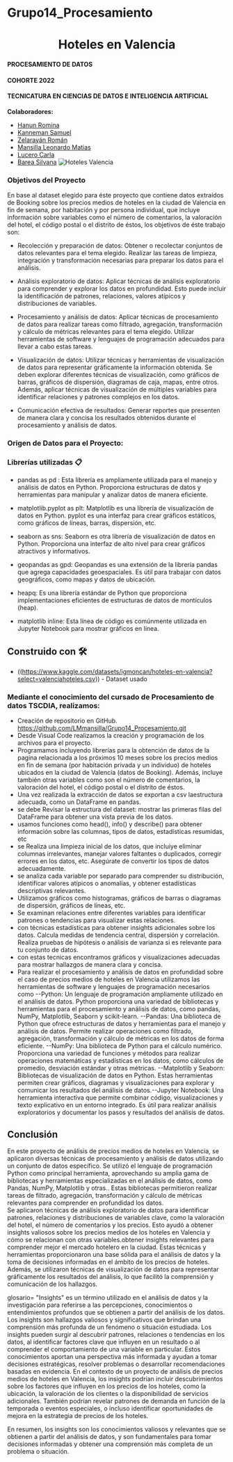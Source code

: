 # Grupo14_Procesamiento
<h1 align="center"> Hoteles en Valencia </h1>

#### PROCESAMIENTO DE DATOS 
#### COHORTE 2022

#### TECNICATURA EN CIENCIAS DE DATOS E INTELIGENCIA ARTIFICIAL

**Colaboradores:**

- [Hanun Romina](https://github.com/RomiHanun) 
- [Kanneman Samuel](https://github.com/samuelkanneman)
- [Zelarayán Román ](https://github.com/romanzelararg)
- [Mansilla Leonardo Matias ](https://github.com/LMmansilla)
- [Lucero Carla](https://github.com/CarlaLucerocd)
- [Barea Silvana](https://github.com/recursosssbb)
![Hoteles Valencia  ](https://github.com/LMmansilla/Grupo14_Procesamiento/assets/108492765/aba9bc0b-a27e-48ed-bca2-02095a406890)

### Objetivos del Proyecto

En base al dataset elegido para éste proyecto que contiene datos extraídos de Booking sobre los precios medios de hoteles en la ciudad de Valencia en fin de semana, por habitación y por persona individual, que incluye información sobre variables como el número de comentarios, la valoración del hotel, el código postal o el distrito de éstos, los objetivos de éste trabajo son:
* Recolección y preparación de datos: Obtener o recolectar conjuntos de datos relevantes para el tema elegido. Realizar las tareas de limpieza, integración y transformación necesarias para preparar los datos para el análisis.

* Análisis exploratorio de datos: Aplicar técnicas de análisis exploratorio para comprender y explorar los datos en profundidad. Esto puede incluir la identificación de patrones, relaciones, valores atípicos y distribuciones de variables.

* Procesamiento y análisis de datos: Aplicar técnicas de procesamiento de datos para realizar tareas como filtrado, agregación, transformación y cálculo de métricas relevantes para el tema elegido. Utilizar herramientas de software y lenguajes de programación adecuados para llevar a cabo estas tareas.

* Visualización de datos: Utilizar técnicas y herramientas de visualización de datos para representar gráficamente la información obtenida. Se deben explorar diferentes técnicas de visualización, como gráficos de barras, gráficos de dispersión, diagramas de caja, mapas, entre otros. Además, aplicar técnicas de visualización de múltiples variables para identificar relaciones y patrones complejos en los datos.

* Comunicación efectiva de resultados: Generar reportes que presenten de manera clara y concisa los resultados obtenidos durante el procesamiento y análisis de datos.

### Origen de Datos para el Proyecto:

### Librerías utilizadas 📋

* pandas as pd :  Esta librería es ampliamente utilizada para el manejo y análisis de datos en Python.
                  Proporciona estructuras de datos y herramientas para manipular y analizar datos de manera eficiente.
  
* matplotlib.pyplot as plt:  Matplotlib es una librería de visualización de datos en Python.
                             pyplot es una interfaz para crear gráficos estáticos, como gráficos de líneas, barras, dispersión, etc.
  
* seaborn as sns: Seaborn es otra librería de visualización de datos en Python.
                  Proporciona una interfaz de alto nivel para crear gráficos atractivos y informativos.

* geopandas as gpd: Geopandas es una extensión de la librería pandas que agrega capacidades geoespaciales.
                    Es útil para trabajar con datos geográficos, como mapas y datos de ubicación.
  
* heapq: Es una librería estándar de Python que proporciona implementaciones eficientes de estructuras de datos de montículos (heap).
  
* matplotlib inline: Esta línea de código es comúnmente utilizada en Jupyter Notebook para mostrar gráficos en línea.


## Construido con 🛠️

* ((https://www.kaggle.com/datasets/igmoncan/hoteles-en-valencia?select=valenciahoteles.csv)) - Dataset usado


### Mediante el conocimiento del cursado de Procesamiento de datos TSCDIA, realizamos:

* Creación de repositorio en GitHub. https://github.com/LMmansilla/Grupo14_Procesamiento.git  
* Desde Visual Code realizamos la creación y programación de los archivos para el proyecto.
* Programamos incluyendo librerías para la obtención de datos de la pagina relacionada a los próximos 10 meses sobre los precios medios en fin de semana (por habitación privada y un individuo) de hoteles ubicados en la ciudad de Valencia (datos de Booking). Además, incluye también otras variables como son el número de comentarios, la valoración del hotel, el código postal o el distrito de éstos.  
* Una vez realizada la extracción de datos se exportan a csv laestructura adecuada, como un DataFrame en pandas.
* se debe Revisar la estructura del dataset: mostrar las primeras filas del DataFrame para obtener una vista previa de los datos.
* usamos funciones como head(), info() y describe() para obtener información sobre las columnas, tipos de datos, estadísticas resumidas, etc
* se Realiza una limpieza inicial de los datos, que incluiye eliminar columnas irrelevantes, manejar valores faltantes o duplicados, corregir errores en los datos, etc. Asegúrate de convertir los tipos de datos adecuadamente.
* se analiza cada variable por separado para comprender su distribución, identificar valores atípicos o anomalías, y obtener estadísticas descriptivas relevantes.
* Utilizamos gráficos como histogramas, gráficos de barras o diagramas de dispersión, gráficos de líneas, etc.
* Se examinan relaciones entre diferentes variables para identificar patrones o tendencias para visualizar estas relaciones.
* con técnicas estadísticas para obtener insights adicionales sobre los datos. Calcula medidas de tendencia central, dispersión y correlación. Realiza pruebas de hipótesis o análisis de varianza si es relevante para tu conjunto de datos.
* con estas tecnicas encontramos gráficos y visualizaciones adecuadas para mostrar hallazgos de manera clara y concisa.
* Para realizar el procesamiento y análisis de datos en profundidad sobre el caso de precios medios de hoteles en Valencia utilizamos las herramientas de software y lenguajes de programación necesarios como --Python: Un lenguaje de programación ampliamente utilizado en el análisis de datos. Python proporciona una variedad de bibliotecas y herramientas para el procesamiento y análisis de datos, como pandas, NumPy, Matplotlib, Seaborn y scikit-learn. --Pandas: Una biblioteca de Python que ofrece estructuras de datos y herramientas para el manejo y análisis de datos. Permite realizar operaciones como filtrado, agregación, transformación y cálculo de métricas en los datos de forma eficiente. --NumPy: Una biblioteca de Python para el cálculo numérico. Proporciona una variedad de funciones y métodos para realizar operaciones matemáticas y estadísticas en los datos, como cálculos de promedio, desviación estándar y otras métricas. --Matplotlib y Seaborn: Bibliotecas de visualización de datos en Python. Estas herramientas permiten crear gráficos, diagramas y visualizaciones para explorar y comunicar los resultados del análisis de datos.--Jupyter Notebook: Una herramienta interactiva que permite combinar código, visualizaciones y texto explicativo en un entorno integrado. Es útil para realizar análisis exploratorios y documentar los pasos y resultados del análisis de datos.

## Conclusión

En este proyecto de análisis de precios medios de hoteles en Valencia, se aplicaron diversas técnicas de procesamiento y análisis de datos utilizando un conjunto de datos específico.
Se utilizó el lenguaje de programación Python como principal herramienta, aprovechando su amplia gama de bibliotecas y herramientas especializadas en el análisis de datos, como Pandas, NumPy, Matplotlib y otras.. Estas bibliotecas permitieron realizar tareas de filtrado, agregación, transformación y cálculo de métricas relevantes para comprender en profundidad los datos.  
Se aplicaron técnicas de análisis exploratorio de datos para identificar patrones, relaciones y distribuciones de variables clave, como la valoración del hotel, el número de comentarios y los precios. Esto ayudó a obtener insights valiosos sobre los precios medios de los hoteles en Valencia y cómo se relacionan con otras variables.obtener insights relevantes para comprender mejor el mercado hotelero en la ciudad. Estas técnicas y herramientas proporcionaron una base sólida para el análisis de datos y la toma de decisiones informadas en el ámbito de los precios de hoteles.
Además, se utilizaron técnicas de visualización de datos para representar gráficamente los resultados del análisis, lo que facilitó la comprensión y comunicación de los hallazgos.

glosario= "Insights" es un término utilizado en el análisis de datos y la investigación para referirse a las percepciones, conocimientos o entendimientos profundos que se obtienen a partir del análisis de los datos. Los insights son hallazgos valiosos y significativos que brindan una comprensión más profunda de un fenómeno o situación estudiada.
Los insights pueden surgir al descubrir patrones, relaciones o tendencias en los datos, al identificar factores clave que influyen en un resultado o al comprender el comportamiento de una variable en particular. Estos conocimientos aportan una perspectiva más informada y ayudan a tomar decisiones estratégicas, resolver problemas o desarrollar recomendaciones basadas en evidencia.
En el contexto de un proyecto de análisis de precios medios de hoteles en Valencia, los insights podrían incluir descubrimientos sobre los factores que influyen en los precios de los hoteles, como la ubicación, la valoración de los clientes o la disponibilidad de servicios adicionales. También podrían revelar patrones de demanda en función de la temporada o eventos especiales, o incluso identificar oportunidades de mejora en la estrategia de precios de los hoteles.

En resumen, los insights son los conocimientos valiosos y relevantes que se obtienen a partir del análisis de datos, y son fundamentales para tomar decisiones informadas y obtener una comprensión más completa de un problema o situación.


